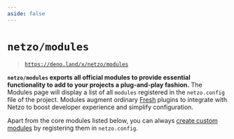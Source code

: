 ```yaml
---
aside: false
---
```


<script setup>
import SectionDocsCards from '@theme/components/sections/SectionDocsCards.vue'
import en from '~/locales/en.js'
</script>

# `netzo/modules`

> [`https://deno.land/x/netzo/modules`](https://deno.land/x/netzo/modules)

**`netzo/modules` exports all official modules to provide essential functionality to add to your projects a plug-and-play fashion.** The Modules page will display a list of all `modules` registered in the `netzo.config` file of the project. Modules augment ordinary [Fresh](https://fresh.deno.dev/) plugins to integrate with Netzo to boost developer experience and simplify configuration.

Apart from the core modules listed below, you can always [create custom modules](/docs/platform/projects/modules#custom-modules) by registering them in `netzo.config`.

<!-- NOTE: pass in 'compact' prop if using with `aside: true` -->
<!-- NOTE: could split into H3 groups via `en.components.filter(...)` -->
<SectionDocsCards :items="en.modules" compact>
  <template #image="{ src, title }">
    <img
      class="mt-5 ml-4 max-w-14 max-h-14"
      v-bind="{ src, title }"
    >
  </template>
</SectionDocsCards>